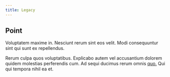 ```yaml
---
title: Legacy
---
```


## Point

Voluptatem maxime in. Nesciunt rerum sint eos velit. Modi consequuntur sint qui sunt ex repellendus.

Rerum culpa quos voluptatibus. Explicabo autem vel accusantium dolorem quidem molestias perferendis cum. Ad sequi ducimus rerum omnis [quo.](/facere/temporibus/adipisci/quasi/pike_new_israeli_sheqel.md) Qui qui tempora nihil ea et.
